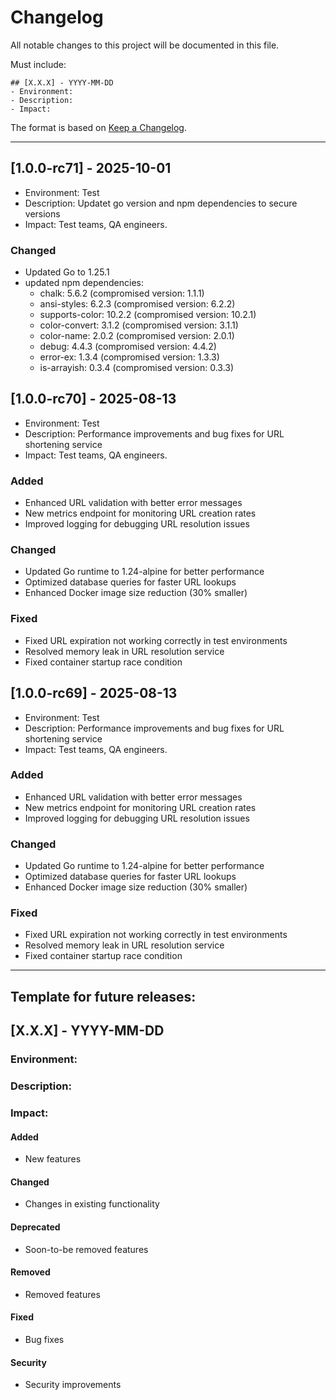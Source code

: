 # Changelog

All notable changes to this project will be documented in this file.

Must include:

    ## [X.X.X] - YYYY-MM-DD 
    - Environment:
    - Description:
    - Impact:

The format is based on [Keep a Changelog](https://keepachangelog.com/en/1.0.0/).

----
## [1.0.0-rc71] - 2025-10-01

- Environment: Test
- Description: Updatet go version and npm dependencies to secure versions
- Impact: Test teams, QA engineers.

### Changed
- Updated Go to 1.25.1
- updated npm dependencies:
    - chalk: 5.6.2 (compromised version: 1.1.1)
    - ansi-styles: 6.2.3 (compromised version: 6.2.2)
    - supports-color: 10.2.2 (compromised version: 10.2.1)
    - color-convert: 3.1.2 (compromised version: 3.1.1)
    - color-name: 2.0.2 (compromised version: 2.0.1)
    - debug: 4.4.3 (compromised version: 4.4.2)
    - error-ex: 1.3.4 (compromised version: 1.3.3)
    - is-arrayish: 0.3.4 (compromised version: 0.3.3)

## [1.0.0-rc70] - 2025-08-13

- Environment: Test
- Description: Performance improvements and bug fixes for URL shortening service
- Impact: Test teams, QA engineers. 


### Added
- Enhanced URL validation with better error messages
- New metrics endpoint for monitoring URL creation rates
- Improved logging for debugging URL resolution issues

### Changed  
- Updated Go runtime to 1.24-alpine for better performance
- Optimized database queries for faster URL lookups
- Enhanced Docker image size reduction (30% smaller)

### Fixed
- Fixed URL expiration not working correctly in test environments
- Resolved memory leak in URL resolution service
- Fixed container startup race condition

## [1.0.0-rc69] - 2025-08-13

- Environment: Test
- Description: Performance improvements and bug fixes for URL shortening service
- Impact: Test teams, QA engineers.

### Added
- Enhanced URL validation with better error messages
- New metrics endpoint for monitoring URL creation rates
- Improved logging for debugging URL resolution issues

### Changed  
- Updated Go runtime to 1.24-alpine for better performance
- Optimized database queries for faster URL lookups
- Enhanced Docker image size reduction (30% smaller)

### Fixed
- Fixed URL expiration not working correctly in test environments
- Resolved memory leak in URL resolution service
- Fixed container startup race condition

---

## Template for future releases:

## [X.X.X] - YYYY-MM-DD

### **Environment:** 
### **Description:** 
### **Impact:** 

#### Added
- New features

#### Changed  
- Changes in existing functionality

#### Deprecated
- Soon-to-be removed features

#### Removed
- Removed features

#### Fixed
- Bug fixes

#### Security
- Security improvements
